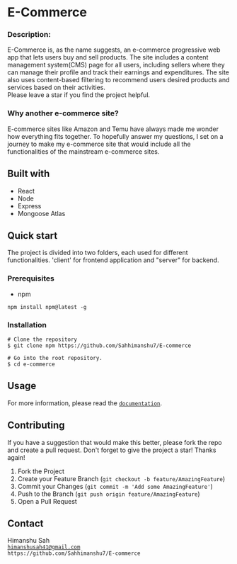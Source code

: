 # E-Commerce

### Description: 
E-Commerce is, as the name suggests, an e-commerce progressive web app that lets users buy and sell products. The site includes a content management system(CMS) page for all users, including sellers where they can manage their profile and track their earnings and expenditures. The site also uses content-based filtering to recommend users desired products and services based on their activities.
<br>Please leave a star if you find the project helpful.

### Why another e-commerce site?
E-commerce sites like Amazon and Temu have always made me wonder how everything fits together. To hopefully answer my questions, I set on a journey to make my e-commerce site that would include all the functionalities of the mainstream e-commerce sites. 

## Built with
- React
- Node
- Express
- Mongoose Atlas

## Quick start
The project is divided into two folders, each used for different functionalities. 'client' for frontend application and "server" for backend.

### Prerequisites

- npm 
```
npm install npm@latest -g
```
### Installation 
```
# Clone the repository
$ git clone npm https://github.com/Sahhimanshu7/E-commerce

# Go into the root repository.
$ cd e-commerce
```

## Usage

For more information, please read the [`documentation`](DOCUMENTATION.md).

## Contributing
If you have a suggestion that would make this better, please fork the repo and create a pull request. Don't forget to give the project a star! Thanks again!

1. Fork the Project
2. Create your Feature Branch (`git checkout -b feature/AmazingFeature`)
3. Commit your Changes (`git commit -m 'Add some AmazingFeature'`)
4. Push to the Branch (`git push origin feature/AmazingFeature`)
5. Open a Pull Request


## Contact
Himanshu Sah
<br>[`himanshusah41@gmail.com`](mailto:himanshusah41@gmail.com)
<br>`https://github.com/Sahhimanshu7/E-commerce`

